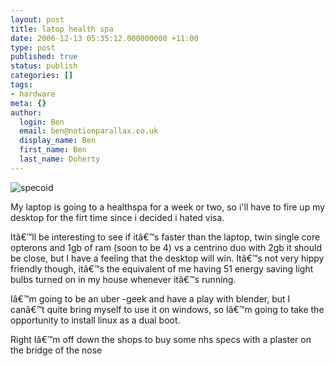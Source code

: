 ```yaml
---
layout: post
title: latop health spa
date: 2006-12-13 05:35:12.000000000 +11:00
type: post
published: true
status: publish
categories: []
tags:
- hardware
meta: {}
author:
  login: Ben
  email: ben@notionparallax.co.uk
  display_name: Ben
  first_name: Ben
  last_name: Doherty
---
```

<p><img alt="specoid" title="specoid" src="{{ site.baseurl }}/assets/specs.jpg" /></p>
<p>My laptop is going to a healthspa for a week or two, so i'll have to fire up my desktop for the firt time since i decided i hated visa.</p>
<p>Itâ€™ll be interesting to see if itâ€™s faster than the laptop, twin single core opterons and 1gb of ram (soon to be 4) vs a centrino duo with 2gb it should be close, but I have a feeling that the desktop will win. Itâ€™s not very hippy friendly though, itâ€™s the equivalent of me having 51 energy saving light bulbs turned on in my house whenever itâ€™s running.</p>
<p>Iâ€™m going to be an uber -geek and have a play with blender, but I canâ€™t quite bring myself to use it on windows, so Iâ€™m going to take the opportunity to install linux as a dual boot.</p>
<p>Right Iâ€™m off down the shops to buy some nhs specs with a plaster on the bridge of the nose</p>
